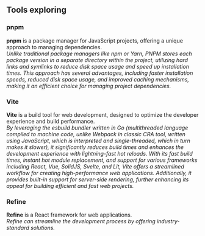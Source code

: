 ## Tools exploring

### pnpm

**pnpm** is a package manager for JavaScript projects, offering a unique approach to managing dependencies.  
_Unlike traditional package managers like npm or Yarn, PNPM stores each package version in a separate directory within the project, utilizing hard links and symlinks to reduce disk space usage and speed up installation times. This approach has several advantages, including faster installation speeds, reduced disk space usage, and improved caching mechanisms, making it an efficient choice for managing project dependencies._

### Vite

**Vite** is a build tool for web development, designed to optimize the developer experience and build performance.  
_By leveraging the esbuild bundler written in Go (multithreaded language compiled to machine code, unlike Webpack in classic CRA tool, written using JavaScript, which is interpreted and single-threaded, which in turn makes it slower), it significantly reduces build times and enhances the development experience with lightning-fast hot reloads. With its fast build times, instant hot module replacement, and support for various frameworks including React, Vue, SolidJS, Svelte, and Lit, Vite offers a streamlined workflow for creating high-performance web applications. Additionally, it provides built-in support for server-side rendering, further enhancing its appeal for building efficient and fast web projects._

### Refine

**Refine** is a React framework for web applications.  
_Refine can streamline the development process by offering industry-standard solutions._
